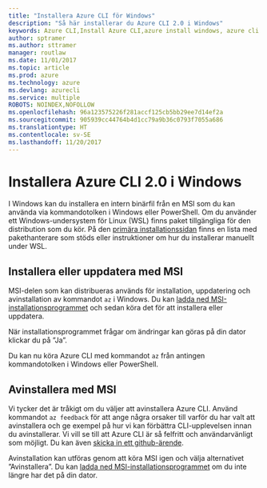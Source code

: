 ```yaml
---
title: "Installera Azure CLI för Windows"
description: "Så här installerar du Azure CLI 2.0 i Windows"
keywords: Azure CLI,Install Azure CLI,azure install windows, azure cli windows, azure windows
author: sptramer
ms.author: sttramer
manager: routlaw
ms.date: 11/01/2017
ms.topic: article
ms.prod: azure
ms.technology: azure
ms.devlang: azurecli
ms.service: multiple
ROBOTS: NOINDEX,NOFOLLOW
ms.openlocfilehash: 96a123575226f281accf125cb5bb29ee7d14ef2a
ms.sourcegitcommit: 905939cc44764b4d1cc79a9b36c0793f7055a686
ms.translationtype: HT
ms.contentlocale: sv-SE
ms.lasthandoff: 11/20/2017
---
```

# <a name="install-azure-cli-20-on-windows"></a>Installera Azure CLI 2.0 i Windows

I Windows kan du installera en intern binärfil från en MSI som du kan använda via kommandotolken i Windows eller PowerShell. Om du använder ett Windows-undersystem för Linux (WSL) finns paket tillgängliga för den distribution som du kör. På den [primära installationssidan](install-azure-cli.md) finns en lista med pakethanterare som stöds eller instruktioner om hur du installerar manuellt under WSL.

## <a name="install-or-update-with-msi"></a>Installera eller uppdatera med MSI

MSI-delen som kan distribueras används för installation, uppdatering och avinstallation av kommandot `az` i Windows. Du kan [ladda ned MSI-installationsprogrammet](https://aka.ms/InstallAzureCliWindows) och sedan köra det för att installera eller uppdatera.

När installationsprogrammet frågar om ändringar kan göras på din dator klickar du på ”Ja”.

Du kan nu köra Azure CLI med kommandot `az` från antingen kommandotolken i Windows eller PowerShell.

## <a name="uninstall-with-msi"></a>Avinstallera med MSI

Vi tycker det är tråkigt om du väljer att avinstallera Azure CLI. Använd kommandot `az feedback` för att ange några orsaker till varför du har valt att avinstallera och ge exempel på hur vi kan förbättra CLI-upplevelsen innan du avinstallerar. Vi vill se till att Azure CLI är så felfritt och användarvänligt som möjligt. Du kan även [skicka in ett github-ärende](https://github.com/Azure/azure-cli/issues).

Avinstallation kan utföras genom att köra MSI igen och välja alternativet ”Avinstallera”. Du kan [ladda ned MSI-installationsprogrammet](https://aka.ms/InstallAzureCliWindows) om du inte längre har det på din dator.
